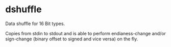 # dshuffle
Data shuffle for 16 Bit types.

Copies from stdin to stdout and is able to perform endianess-change and/or sign-change (binary offset to signed and vice versa) on the fly.
